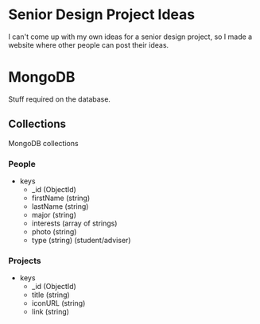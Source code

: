 # Senior Design Project Ideas
I can't come up with my own ideas for a senior design project, so I made a website where other people can post their ideas.

# MongoDB
Stuff required on the database.

## Collections
MongoDB collections

### People
- keys
  - _id (ObjectId)
  - firstName (string)
  - lastName (string)
  - major (string)
  - interests (array of strings)
  - photo (string)
  - type (string) (student/adviser)

### Projects
- keys
  - _id (ObjectId)
  - title (string)
  - iconURL (string)
  - link (string)